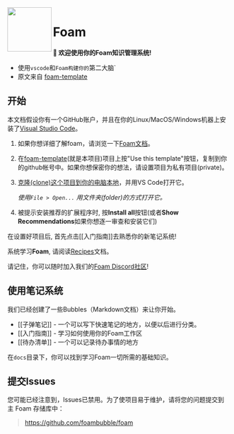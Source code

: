 <img src="attachments/foam-icon.png" width=100 align="left">

# Foam

**👋 欢迎使用你的Foam知识管理系统!**

- 使用`vscode`和`Foam构建你的`第二大脑`
- 原文来自 [foam-template](https://github.com/foambubble/foam-template)

## 开始

本文档假设你有一个GitHub账户，并且在你的Linux/MacOS/Windows机器上安装了[Visual Studio Code](https://code.visualstudio.com/)。

1. 如果你想详细了解foam，请浏览一下[Foam文档](https://foambubble.github.io/foam)。
2. 在[foam-template](https://github.com/foambubble/foam-template/generate)(就是本项目)项目上按"Use this template"按钮，复制到你的github帐号中。如果你想保密你的想法，请设置项目为私有项目(private)。
3. [克隆(clone)这个项目到你的电脑本地](https://help.github.com/en/github/creating-cloning-and-archiving-repositories/cloning-a-repository)，并用VS Code打开它。

    *使用`File > Open...` 用文件夹(folder)的方式打开它。*

4. 被提示安装推荐的扩展程序时, 按**Install all**按钮(或者**Show Recommendations**如果你想逐一审查和安装它们)

在设置好项目后, 首先点击[[入门指南]]去熟悉你的新笔记系统!

系统学习**Foam**, 请阅读[Recipes](https://foambubble.github.io/foam/recipes/recipes)文档。

请记住，你可以随时加入我们的[Foam Discord社区](https://foambubble.github.io/join-discord/g)!

## 使用笔记系统

我们已经创建了一些Bubbles（Markdown文档）来让你开始。

- [[子弹笔记]] - 一个可以写下快速笔记的地方，以便以后进行分类。
- [[入门指南]] - 学习如何使用你的Foam工作区
- [[待办清单]] - 一个可以记录待办事情的地方

在`docs`目录下，你可以找到学习Foam一切所需的基础知识。

## 提交Issues

您可能已经注意到，Issues已禁用。为了使项目易于维护，请将您的问题提交到主 Foam 存储库中：

> <https://github.com/foambubble/foam>
